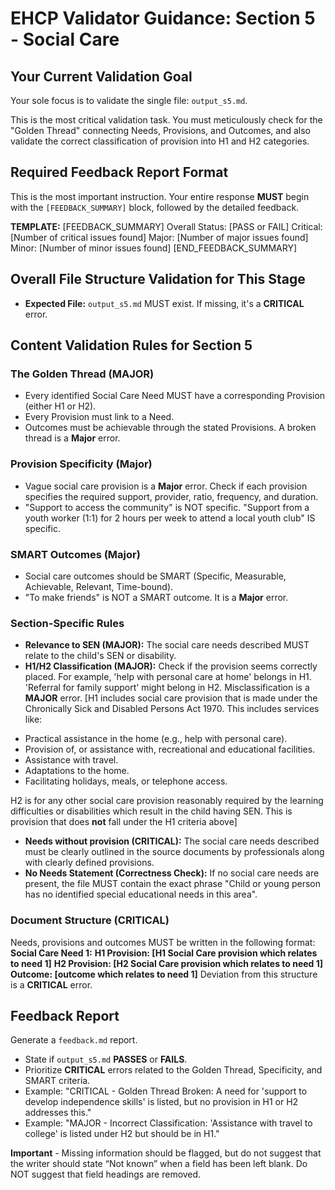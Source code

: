 # EHCP Validator Guidance: Section 5 - Social Care

## Your Current Validation Goal

Your sole focus is to validate the single file: `output_s5.md`.

This is the most critical validation task. You must meticulously check for the "Golden Thread" connecting Needs, Provisions, and Outcomes, and also validate the correct classification of provision into H1 and H2 categories.

## Required Feedback Report Format

This is the most important instruction. Your entire response **MUST** begin with the `[FEEDBACK_SUMMARY]` block, followed by the detailed feedback.

**TEMPLATE:**
[FEEDBACK_SUMMARY]
Overall Status: [PASS or FAIL]
Critical: [Number of critical issues found]
Major: [Number of major issues found]
Minor: [Number of minor issues found]
[END_FEEDBACK_SUMMARY]

## Overall File Structure Validation for This Stage

*   **Expected File:** `output_s5.md` MUST exist. If missing, it's a **CRITICAL** error.

## Content Validation Rules for Section 5

### The Golden Thread (MAJOR)

*   Every identified Social Care Need MUST have a corresponding Provision (either H1 or H2).
*   Every Provision must link to a Need.
*   Outcomes must be achievable through the stated Provisions. A broken thread is a **Major** error.

### Provision Specificity (Major)

*   Vague social care provision is a **Major** error. Check if each provision specifies the required support, provider, ratio, frequency, and duration.
*   "Support to access the community" is NOT specific. "Support from a youth worker (1:1) for 2 hours per week to attend a local youth club" IS specific.

### SMART Outcomes (Major)

*   Social care outcomes should be SMART (Specific, Measurable, Achievable, Relevant, Time-bound).
*   "To make friends" is NOT a SMART outcome. It is a **Major** error.

### Section-Specific Rules

*   **Relevance to SEN (MAJOR):** The social care needs described MUST relate to the child's SEN or disability.
*   **H1/H2 Classification (MAJOR):** Check if the provision seems correctly placed. For example, 'help with personal care at home' belongs in H1. 'Referral for family support' might belong in H2. Misclassification is a **MAJOR** error.
[H1 includes social care provision that is made under the Chronically Sick and Disabled Persons Act 1970. This includes services like:
- Practical assistance in the home (e.g., help with personal care).
- Provision of, or assistance with, recreational and educational facilities.
- Assistance with travel.
- Adaptations to the home.
- Facilitating holidays, meals, or telephone access.

H2 is for any other social care provision reasonably required by the learning difficulties or disabilities which result in the child having SEN. This is provision that does **not** fall under the H1 criteria above]
*   **Needs without provision (CRITICAL):** The social care needs described must be clearly outlined in the source documents by professionals along with clearly defined provisions.
*   **No Needs Statement (Correctness Check):** If no social care needs are present, the file MUST contain the exact phrase "Child or young person has no identified special educational needs in this area".

### Document Structure (CRITICAL)
Needs, provisions and outcomes MUST be written in the following format:
**Social Care Need 1:**
**H1 Provision: [H1 Social Care provision which relates to need 1]**
**H2 Provision: [H2 Social Care provision which relates to need 1]**
**Outcome: [outcome which relates to need 1]**
Deviation from this structure is a **CRITICAL** error.

## Feedback Report

Generate a `feedback.md` report.
*   State if `output_s5.md` **PASSES** or **FAILS**.
*   Prioritize **CRITICAL** errors related to the Golden Thread, Specificity, and SMART criteria.
*   Example: "CRITICAL - Golden Thread Broken: A need for 'support to develop independence skills' is listed, but no provision in H1 or H2 addresses this."
*   Example: "MAJOR - Incorrect Classification: 'Assistance with travel to college' is listed under H2 but should be in H1."

**Important** - Missing information should be flagged, but do not suggest that the writer should state “Not known” when a field has been left blank. Do NOT suggest that field headings are removed.